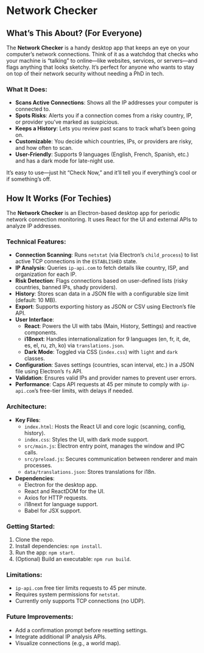 # Network Checker

## What’s This About? (For Everyone)

The **Network Checker** is a handy desktop app that keeps an eye on your computer’s network connections. Think of it as a watchdog that checks who your machine is “talking” to online—like websites, services, or servers—and flags anything that looks sketchy. It’s perfect for anyone who wants to stay on top of their network security without needing a PhD in tech.

### What It Does:
- **Scans Active Connections**: Shows all the IP addresses your computer is connected to.
- **Spots Risks**: Alerts you if a connection comes from a risky country, IP, or provider you’ve marked as suspicious.
- **Keeps a History**: Lets you review past scans to track what’s been going on.
- **Customizable**: You decide which countries, IPs, or providers are risky, and how often to scan.
- **User-Friendly**: Supports 9 languages (English, French, Spanish, etc.) and has a dark mode for late-night use.

It’s easy to use—just hit “Check Now,” and it’ll tell you if everything’s cool or if something’s off.

## How It Works (For Techies)

The **Network Checker** is an Electron-based desktop app for periodic network connection monitoring. It uses React for the UI and external APIs to analyze IP addresses.

### Technical Features:
- **Connection Scanning**: Runs `netstat` (via Electron’s `child_process`) to list active TCP connections in the `ESTABLISHED` state.
- **IP Analysis**: Queries `ip-api.com` to fetch details like country, ISP, and organization for each IP.
- **Risk Detection**: Flags connections based on user-defined lists (risky countries, banned IPs, shady providers).
- **History**: Stores scan data in a JSON file with a configurable size limit (default: 10 MB).
- **Export**: Supports exporting history as JSON or CSV using Electron’s file API.
- **User Interface**:
  - **React**: Powers the UI with tabs (Main, History, Settings) and reactive components.
  - **i18next**: Handles internationalization for 9 languages (en, fr, it, de, es, el, ru, zh, ko) via `translations.json`.
  - **Dark Mode**: Toggled via CSS (`index.css`) with `light` and `dark` classes.
- **Configuration**: Saves settings (countries, scan interval, etc.) in a JSON file using Electron’s `fs` API.
- **Validation**: Ensures valid IPs and provider names to prevent user errors.
- **Performance**: Caps API requests at 45 per minute to comply with `ip-api.com`’s free-tier limits, with delays if needed.

### Architecture:
- **Key Files**:
  - `index.html`: Hosts the React UI and core logic (scanning, config, history).
  - `index.css`: Styles the UI, with dark mode support.
  - `src/main.js`: Electron entry point, manages the window and IPC calls.
  - `src/preload.js`: Secures communication between renderer and main processes.
  - `data/translations.json`: Stores translations for i18n.
- **Dependencies**:
  - Electron for the desktop app.
  - React and ReactDOM for the UI.
  - Axios for HTTP requests.
  - i18next for language support.
  - Babel for JSX support.

### Getting Started:
1. Clone the repo.
2. Install dependencies: `npm install`.
3. Run the app: `npm start`.
4. (Optional) Build an executable: `npm run build`.

### Limitations:
- `ip-api.com` free tier limits requests to 45 per minute.
- Requires system permissions for `netstat`.
- Currently only supports TCP connections (no UDP).

### Future Improvements:
- Add a confirmation prompt before resetting settings.
- Integrate additional IP analysis APIs.
- Visualize connections (e.g., a world map).
